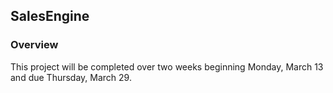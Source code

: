 ## SalesEngine

### Overview

This project will be completed over two weeks beginning Monday, March 13 and due Thursday, March 29.
